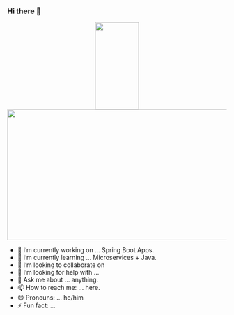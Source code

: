 ### Hi there 👋

<div id="header" align="center">
  <img src="https://media.giphy.com/media/OVtqvymKkkcTu/giphy.gif" width="100" height="200"/>
</div>

<div id="header" align="center">
  <img src="https://media.giphy.com/media/sk6yL9EGVeAcE/giphy.gif" width="600" height="300"/>
</div>

<!--
**HamiltonMultimedia/HamiltonMultimedia** is a ✨ _special_ ✨ repository because its `README.md` (this file) appears on your GitHub profile.

Here are some ideas to get you started:
-->
- 🔭 I’m currently working on ... Spring Boot Apps.
- 🌱 I’m currently learning ... Microservices + Java.
- 👯 I’m looking to collaborate on 
- 🤔 I’m looking for help with ...
- 💬 Ask me about ... anything.
- 📫 How to reach me: ... here.
- 😄 Pronouns: ... he/him
- ⚡ Fun fact: ...

